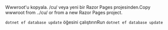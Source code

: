 <span data-ttu-id="8d53f-101">Wwwroot'u kopyala. /cu/ veya yeni bir Razor Pages projesinden.</span><span class="sxs-lookup"><span data-stu-id="8d53f-101">Copy wwwroot from ../cu/ or from a new Razor Pages project.</span></span>

<span data-ttu-id="8d53f-102">`dotnet ef database update` öğesini çalıştırın</span><span class="sxs-lookup"><span data-stu-id="8d53f-102">Run `dotnet ef database update`</span></span>
